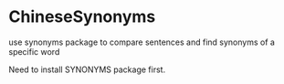 # ChineseSynonyms
use synonyms package to compare sentences and find synonyms of a specific word

Need to install SYNONYMS package first.
